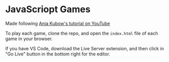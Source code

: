 # JavaScriopt Games

Made following [Ania Kubow's tutorial on YouTube](https://www.youtube.com/watch?v=ec8vSKJuZTk)

To play each game, clone the repo, and open the `index.html` file of each game in your browser.

If you have VS Code, download the Live Server extension, and then click in "Go Live" button in the bottom right for the editor.
